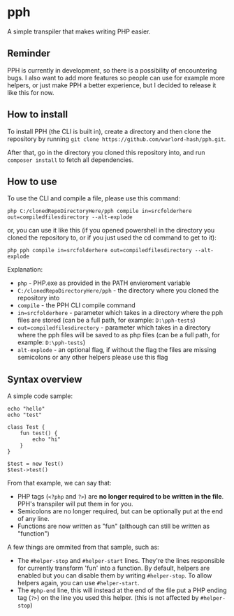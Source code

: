 # pph
A simple transpiler that makes writing PHP easier.

## Reminder
PPH is currently in development, so there is a possibility of encountering bugs. I also want to add more features so people can use for example more helpers, or just make PPH a better experience, but I decided to release it like this for now.

## How to install
To install PPH (the CLI is built in), create a directory and then clone the repository by running ``git clone https://github.com/warlord-hash/pph.git``.

After that, go in the directory you cloned this repository into, and run ``composer install`` to fetch all dependencies.

## How to use
To use the CLI and compile a file, please use this command:

```
php C:/clonedRepoDirectoryHere/pph compile in=srcfolderhere out=compiledfilesdirectory --alt-explode
```

or, you can use it like this (if you opened powershell in the directory you cloned the repository to, or if you just used the cd command to get to it):
```
php pph compile in=srcfolderhere out=compiledfilesdirectory --alt-explode
```

Explanation:
* ``php`` - PHP.exe as provided in the PATH envieroment variable
* ``C:/clonedRepoDirectoryHere/pph`` - the directory where you cloned the repository into
* ``compile`` - the PPH CLI compile command
* ``in=srcfolderhere`` - parameter which takes in a directory where the pph files are stored (can be a full path, for example: ``D:\pph-tests``)
* ``out=compiledfilesdirectory`` - parameter which takes in a directory where the pph files will be saved to as php files (can be a full path, for example: ``D:\pph-tests``)
* ``alt-explode`` - an optional flag, if without the flag the files are missing semicolons or any other helpers please use this flag

## Syntax overview
A simple code sample:
```
echo "hello"
echo "test"

class Test {
    fun test() {
        echo "hi"
    }
}

$test = new Test()
$test->test()
```

From that example, we can say that:
* PHP tags (``<?php`` and ``?>``) are **no longer required to be written in the file**. PPH's transpiler will put them in for you.
* Semicolons are no longer required, but can be optionally put at the end of any line.
* Functions are now written as "fun" (although can still be written as "function")

A few  things are ommited from that sample, such as:
* The ``#helper-stop`` and ``#helper-start`` lines. They're the lines responsible for currently transform 'fun' into a function. By default, helpers are enabled but you can disable them by writing ``#helper-stop``. To allow helpers again, you can use ``#helper-start``.
* The ``#php-end`` line, this will instead at the end of the file put a PHP ending tag (``?>``) on the line you used this helper. (this is not affected by ``#helper-stop``)
